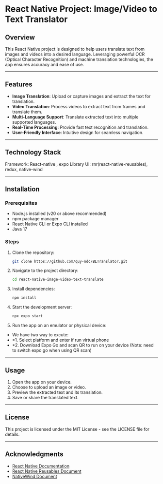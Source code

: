 # React Native Project: Image/Video to Text Translator

## Overview
This React Native project is designed to help users translate text from images and videos into a desired language. Leveraging powerful OCR (Optical Character Recognition) and machine translation technologies, the app ensures accuracy and ease of use.

---

## Features
- **Image Translation**: Upload or capture images and extract the text for translation.
- **Video Translation**: Process videos to extract text from frames and translate them.
- **Multi-Language Support**: Translate extracted text into multiple supported languages.
- **Real-Time Processing**: Provide fast text recognition and translation.
- **User-Friendly Interface**: Intuitive design for seamless navigation.

---

## Technology Stack
Framework: React-native , expo
Library UI: rnr(react-native-reusables), redux, native-wind

---

## Installation

### Prerequisites
- Node.js installed (v20 or above recommended)
- npm package manager
- React Native CLI or Expo CLI installed
- Java 17

### Steps
1. Clone the repository:
   ```bash
   git clone https://github.com/quy-ndc/BLTranslator.git
   ```

2. Navigate to the project directory:
   ```bash
   cd react-native-image-video-text-translate
   ```

3. Install dependencies:
   ```bash
   npm install
   ```

4. Start the development server:
   ```bash
   npx expo start
   ```

5. Run the app on an emulator or physical device:
* We have two way to excute:
* *1. Select platform and enter if run virtual phone
* *2. Download Expo Go and scan QR to run on your device (Note: need to switch expo go when using QR scan)
---

## Usage
1. Open the app on your device.
2. Choose to upload an image or video.
3. Preview the extracted text and its translation.
4. Save or share the translated text.

---

## License
This project is licensed under the MIT License - see the LICENSE file for details.

---

## Acknowledgments
- [React Native Documentation](https://reactnative.dev/docs/getting-started)
- [React Native Reusables Document]([https://tesseract.projectnaptha.com/](https://rnr-docs.vercel.app/getting-started/introduction/))
- [NativeWind Document]([https://cloud.google.com/translate/docs](https://www.nativewind.dev/))
